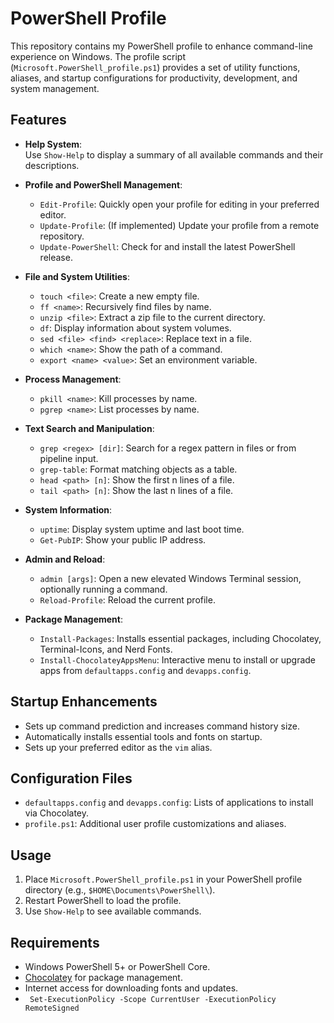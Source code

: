 # PowerShell Profile

This repository contains my PowerShell profile to enhance command-line experience on Windows. The profile script (`Microsoft.PowerShell_profile.ps1`) provides a set of utility functions, aliases, and startup configurations for productivity, development, and system management.

## Features

- **Help System**:  
  Use `Show-Help` to display a summary of all available commands and their descriptions.

- **Profile and PowerShell Management**:  
  - `Edit-Profile`: Quickly open your profile for editing in your preferred editor.  
  - `Update-Profile`: (If implemented) Update your profile from a remote repository.  
  - `Update-PowerShell`: Check for and install the latest PowerShell release.

- **File and System Utilities**:  
  - `touch <file>`: Create a new empty file.  
  - `ff <name>`: Recursively find files by name.  
  - `unzip <file>`: Extract a zip file to the current directory.  
  - `df`: Display information about system volumes.  
  - `sed <file> <find> <replace>`: Replace text in a file.  
  - `which <name>`: Show the path of a command.  
  - `export <name> <value>`: Set an environment variable.

- **Process Management**:  
  - `pkill <name>`: Kill processes by name.  
  - `pgrep <name>`: List processes by name.

- **Text Search and Manipulation**:  
  - `grep <regex> [dir]`: Search for a regex pattern in files or from pipeline input.  
  - `grep-table`: Format matching objects as a table.  
  - `head <path> [n]`: Show the first n lines of a file.  
  - `tail <path> [n]`: Show the last n lines of a file.

- **System Information**:  
  - `uptime`: Display system uptime and last boot time.  
  - `Get-PubIP`: Show your public IP address.

- **Admin and Reload**:  
  - `admin [args]`: Open a new elevated Windows Terminal session, optionally running a command.  
  - `Reload-Profile`: Reload the current profile.

- **Package Management**:  
  - `Install-Packages`: Installs essential packages, including Chocolatey, Terminal-Icons, and Nerd Fonts.
  - `Install-ChocolateyAppsMenu`: Interactive menu to install or upgrade apps from `defaultapps.config` and `devapps.config`.

## Startup Enhancements

- Sets up command prediction and increases command history size.
- Automatically installs essential tools and fonts on startup.
- Sets up your preferred editor as the `vim` alias.

## Configuration Files

- `defaultapps.config` and `devapps.config`: Lists of applications to install via Chocolatey.
- `profile.ps1`: Additional user profile customizations and aliases.

## Usage

1. Place `Microsoft.PowerShell_profile.ps1` in your PowerShell profile directory (e.g., `$HOME\Documents\PowerShell\`).
2. Restart PowerShell to load the profile.
3. Use `Show-Help` to see available commands.

## Requirements

- Windows PowerShell 5+ or PowerShell Core.
- [Chocolatey](https://chocolatey.org/) for package management.
- Internet access for downloading fonts and updates.
- ` Set-ExecutionPolicy -Scope CurrentUser -ExecutionPolicy RemoteSigned`
